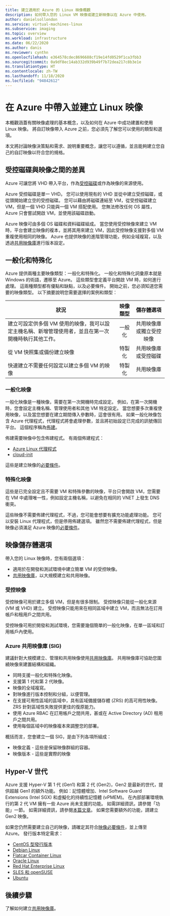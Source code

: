 ```yaml
---
title: 建立適用於 Azure 的 Linux 映像概觀
description: 如何帶入您的 Linux VM 映像或建立新映像以在 Azure 中使用。
author: danielsollondon
ms.service: virtual-machines-linux
ms.subservice: imaging
ms.topic: overview
ms.workload: infrastructure
ms.date: 06/22/2020
ms.author: danis
ms.reviewer: cynthn
ms.openlocfilehash: e364578cdec8696688cf19e14fd0529f1ca3fbb3
ms.sourcegitcommit: 0a9df8ec14ab332d939b49f7b72dea217c8b3e1e
ms.translationtype: HT
ms.contentlocale: zh-TW
ms.lasthandoff: 11/18/2020
ms.locfileid: "94842612"
---
```

# <a name="bringing-and-creating-linux-images-in-azure"></a>在 Azure 中帶入並建立 Linux 映像

本概觀涵蓋有關映像處理的基本概念，以及如何在 Azure 中成功建置和使用 Linux 映像。 將自訂映像帶入 Azure 之前，您必須先了解您可以使用的類型和選項。

本文將討論映像決策點和需求、說明重要概念，讓您可以遵循，並且能夠建立您自己的自訂映像以符合您的規格。

## <a name="difference-between-managed-disks-and-images"></a>受控磁碟與映像之間的差異


Azure 可讓您將 VHD 帶入平台，作為[受控磁碟](../faq-for-disks.md#managed-disks)或作為映像的來源使用。 

Azure 受控磁碟是單一 VHD。 您可以使用現有的 VHD 並從中建立受控磁碟，或從頭開始建立空的受控磁碟。 您可以藉由將磁碟連結至 VM，從受控磁碟建立 VM，但是一個 VHD 只能與一個 VM 搭配使用。 您無法修改任何 OS 屬性，Azure 只會嘗試開啟 VM，並使用該磁碟啟動。 

Azure 映像可由多個 OS 磁碟和資料磁碟組成。 當您使用受控映像來建立 VM 時，平台會建立映像的複本，並將其用來建立 VM，因此受控映像支援對多個 VM 重複使用相同的映像。 Azure 也提供映像的進階管理功能，例如全域複寫，以及透過[共用映像庫](shared-image-galleries.md)進行版本設定。 



## <a name="generalized-and-specialized"></a>一般化和特殊化

Azure 提供兩種主要映像類型：一般化和特殊化。 一般化和特殊化詞彙原本就是 Windows 的術語，遷移至 Azure。 這些類型會定義平台開啟 VM 時，如何進行處理。 這兩種類型都有優點和缺點，以及必要條件。 開始之前，您必須知道您需要的映像類型。 以下摘要說明您需要選擇的案例和類型：

| 狀況      | 映像類型  | 儲存體選項 |
| ------------- |:-------------:| :-------------:| 
| 建立可設定供多個 VM 使用的映像，我可以設定主機名稱、新增管理使用者，並且在第一次開機時執行其他工作。 | 一般化 | 共用映像庫或獨立受控映像 |
| 從 VM 快照集或備份建立映像 | 特製化 |共用映像庫或受控磁碟 |
| 快速建立不需要任何設定以建立多個 VM 的映像 |特製化 |共用映像庫 |


### <a name="generalized-images"></a>一般化映像

一般化映像是一種映像，需要在第一次開機時完成設定。 例如，在第一次開機時，您會設定主機名稱、管理使用者和其他 VM 特定設定。 當您想要多次重複使用映像，以及當您想要在建立期間傳入參數時，這會很有用。 如果一般化映像包含 Azure 代理程式，代理程式將會處理參數，並且將初始設定已完成的訊號傳回平台。 這個程序稱為[佈建](./provisioning.md)。 

佈建需要映像中包含佈建程式。 有兩個佈建程式：
- [Azure Linux 代理程式](../extensions/agent-linux.md)
- [cloud-init](./using-cloud-init.md)

這些是建立映像的[必要條件](./create-upload-generic.md)。


### <a name="specialized-images"></a>特殊化映像
這些是已完全設定且不需要 VM 和特殊參數的映像，平台只會開啟 VM，您需要在 VM 中處理唯一性，例如設定主機名稱，以避免在相同的 VNET 上發生 DNS 衝突。 

這些映像不需要佈建代理程式，不過，您可能會想要有擴充功能處理功能。 您可以安裝 Linux 代理程式，但是停用佈建選項。 雖然您不需要佈建代理程式，但是映像必須滿足 Azure 映像的[必要條件](./create-upload-generic.md)。


## <a name="image-storage-options"></a>映像儲存體選項
帶入您的 Linux 映像時，您有兩個選項：

- 適用於在開發和測試環境中建立簡單 VM 的受控映像。
- [共用映像庫](shared-image-galleries.md)，以大規模建立和共用映像。


### <a name="managed-images"></a>受控映像

受控映像可用於建立多個 VM，但是有很多限制。 受控映像只能從一般化來源 (VM 或 VHD) 建立。 受控映像只能用來在相同區域中建立 VM，而且無法在訂用帳戶和租用戶之間共用。

受控映像可用於開發和測試環境，您需要幾個簡單的一般化映像，在單一區域和訂用帳戶內使用。 

### <a name="azure-shared-image-gallery-sig"></a>Azure 共用映像庫 (SIG)

建議針對大規模建立、管理和共用映像使用[共用映像庫](shared-image-galleries.md)。 共用映像庫可協助您圍繞映像來建置結構和組織。  

- 同時支援一般化和特殊化映像。
- 支援第 1 代和第 2 代映像。
- 映像的全域複寫。
- 對映像進行版本控制和分組，以便管理。
- 在支援可用性區域的區域中，具有區域備援儲存體 (ZRS) 的高可用性映像。 ZRS 針對區域性失敗提供更佳的復原能力。
- 使用 Azure RBAC 在訂用帳戶之間共用，甚或在 Active Directory (AD) 租用戶之間共用。
- 使用每個區域中的映像複本來調整您的部署。

概括而言，您會建立一個 SIG，是由下列各項所組成：
- 映像定義 - 這些是保留映像群組的容器。
- 映像版本 - 這些是實際的映像



## <a name="hyper-v-generation"></a>Hyper-V 世代

Azure 支援 Hyper-V 第 1 代 (Gen1) 和第 2 代 (Gen2)，Gen2 是最新的世代，提供超越 Gen1 的額外功能。 例如：記憶體增加、Intel Software Guard Extensions (Intel SGX) 和虛擬化的持續性記憶體 (vPMEM)。 在內部部署環境執行的第 2 代 VM 擁有一些 Azure 尚未支援的功能。 如需詳細資訊，請參閱「功能」一節。 如需詳細資訊，請參閱[本篇文章](../generation-2.md)。 如果您需要額外的功能，請建立 Gen2 映像。

如果您仍然需要建立自己的映像，請確定其符合[映像必要條件](./create-upload-generic.md)，並上傳至 Azure。 發行版本特定需求：


- [CentOS 型發行版本](create-upload-centos.md)
- [Debian Linux](debian-create-upload-vhd.md)
- [Flatcar Container Linux](flatcar-create-upload-vhd.md)
- [Oracle Linux](oracle-create-upload-vhd.md)
- [Red Hat Enterprise Linux](redhat-create-upload-vhd.md)
- [SLES 和 openSUSE](suse-create-upload-vhd.md)
- [Ubuntu](create-upload-ubuntu.md)


## <a name="next-steps"></a>後續步驟

了解如何建立[共用映像庫](tutorial-custom-images.md)。